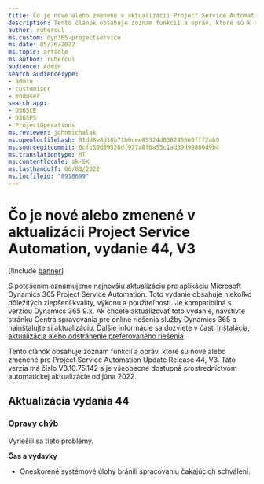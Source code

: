 ```yaml
---
title: Čo je nové alebo zmenené v aktualizácii Project Service Automation, vydanie 44, V3
description: Tento článok obsahuje zoznam funkcií a opráv, ktoré sú k dispozícii v Microsoft Dynamics 365 Project Service Automation Aktualizujte vydanie 44, V3.
author: ruhercul
ms.custom: dyn365-projectservice
ms.date: 05/26/2022
ms.topic: article
ms.author: ruhercul
audience: Admin
search.audienceType:
- admin
- customizer
- enduser
search.app:
- D365CE
- D365PS
- ProjectOperations
ms.reviewer: johnmichalak
ms.openlocfilehash: 91dd8e8d18b71b6cee85324d038245660fff2ab9
ms.sourcegitcommit: 6cfc50d89528df977a8f6a55c1ad39d99800d9b4
ms.translationtype: MT
ms.contentlocale: sk-SK
ms.lasthandoff: 06/03/2022
ms.locfileid: "8918699"
---
```

# <a name="whats-new-or-changed-in-project-service-automation-update-release-44-v3"></a>Čo je nové alebo zmenené v aktualizácii Project Service Automation, vydanie 44, V3

[!include [banner](../includes/psa-now-project-operations.md)]

S potešením oznamujeme najnovšiu aktualizáciu pre aplikáciu Microsoft Dynamics 365 Project Service Automation. Toto vydanie obsahuje niekoľko dôležitých zlepšení kvality, výkonu a použiteľnosti. Je kompatibilná s verziou Dynamics 365 9.x. Ak chcete aktualizovať toto vydanie, navštívte stránku Centra spravovania pre online riešenia služby Dynamics 365 a nainštalujte si aktualizáciu. Ďalšie informácie sa dozviete v časti [Inštalácia, aktualizácia alebo odstránenie preferovaného riešenia](/power-platform/admin/install-remove-preferred-solution).

Tento článok obsahuje zoznam funkcií a opráv, ktoré sú nové alebo zmenené pre Project Service Automation Update Release 44, V3. Táto verzia má číslo V3.10.75.142 a je všeobecne dostupná prostredníctvom automatickej aktualizácie od júna 2022.

## <a name="update-release-44"></a>Aktualizácia vydania 44

### <a name="bug-fixes"></a>Opravy chýb

Vyriešili sa tieto problémy.

**Čas a výdavky**

- Oneskorené systémové úlohy bránili spracovaniu čakajúcich schválení.
